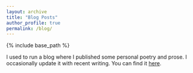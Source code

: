 ```yaml
---
layout: archive
title: "Blog Posts"
author_profile: true
permalink: /blog/
---
```


{% include base_path %}

I used to run a blog where I published some personal poetry and prose. I occasionally update it with recent writing. You can find it [here](http://naitisbwriting.blogspot.com/).
